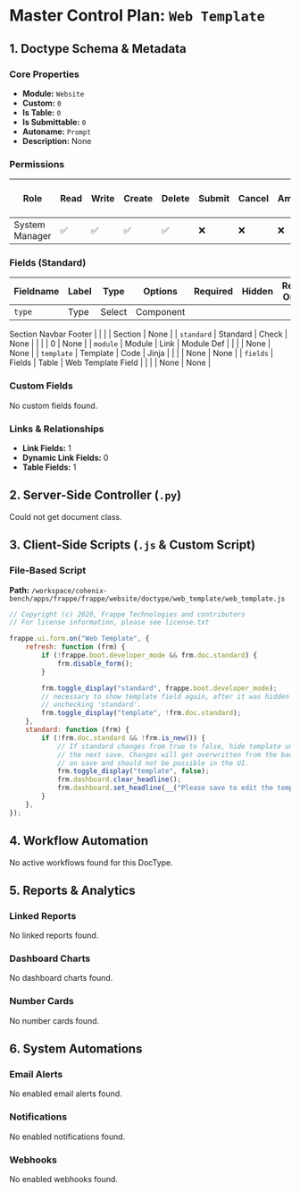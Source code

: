 # Master Control Plan: `Web Template`

## 1. Doctype Schema & Metadata

### Core Properties
- **Module:** `Website`
- **Custom:** `0`
- **Is Table:** `0`
- **Is Submittable:** `0`
- **Autoname:** `Prompt`
- **Description:** None

### Permissions
| Role | Read | Write | Create | Delete | Submit | Cancel | Amend | Report | Import | Export | Print | Email | Share | Set User Perms |
|---|---|---|---|---|---|---|---|---|---|---|---|---|---|---|
| System Manager | ✅ | ✅ | ✅ | ✅ | ❌ | ❌ | ❌ | ✅ | ❌ | ✅ | ✅ | ✅ | ✅ | ❌ |


### Fields (Standard)
| Fieldname | Label | Type | Options | Required | Hidden | Read Only | Default | Description |
|---|---|---|---|---|---|---|---|---|
| `type` | Type | Select | Component
Section
Navbar
Footer |  |  |  | Section | None |
| `standard` | Standard | Check | None |  |  |  | 0 | None |
| `module` | Module | Link | Module Def |  |  |  | None | None |
| `template` | Template | Code | Jinja |  |  |  | None | None |
| `fields` | Fields | Table | Web Template Field |  |  |  | None | None |


### Custom Fields
No custom fields found.


### Links & Relationships
- **Link Fields:** 1
- **Dynamic Link Fields:** 0
- **Table Fields:** 1

## 2. Server-Side Controller (`.py`)
Could not get document class.


## 3. Client-Side Scripts (`.js` & Custom Script)
### File-Based Script
**Path:** `/workspace/cohenix-bench/apps/frappe/frappe/website/doctype/web_template/web_template.js`
```javascript
// Copyright (c) 2020, Frappe Technologies and contributors
// For license information, please see license.txt

frappe.ui.form.on("Web Template", {
	refresh: function (frm) {
		if (!frappe.boot.developer_mode && frm.doc.standard) {
			frm.disable_form();
		}

		frm.toggle_display("standard", frappe.boot.developer_mode);
		// necessary to show template field again, after it was hidden when
		// unchecking 'standard'.
		frm.toggle_display("template", !frm.doc.standard);
	},
	standard: function (frm) {
		if (!frm.doc.standard && !frm.is_new()) {
			// If standard changes from true to false, hide template until
			// the next save. Changes will get overwritten from the backend
			// on save and should not be possible in the UI.
			frm.toggle_display("template", false);
			frm.dashboard.clear_headline();
			frm.dashboard.set_headline(__("Please save to edit the template."));
		}
	},
});

```




## 4. Workflow Automation
No active workflows found for this DocType.


## 5. Reports & Analytics
### Linked Reports
No linked reports found.


### Dashboard Charts
No dashboard charts found.


### Number Cards
No number cards found.


## 6. System Automations
### Email Alerts
No enabled email alerts found.


### Notifications
No enabled notifications found.


### Webhooks
No enabled webhooks found.
